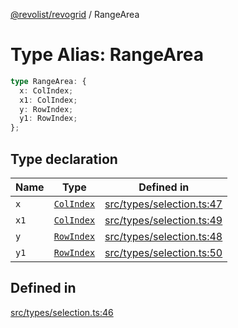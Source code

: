 [@revolist/revogrid](README.md) / RangeArea

# Type Alias: RangeArea

```ts
type RangeArea: {
  x: ColIndex;
  x1: ColIndex;
  y: RowIndex;
  y1: RowIndex;
};
```

## Type declaration

| Name | Type | Defined in |
| ------ | ------ | ------ |
| `x` | [`ColIndex`](TypeAlias.ColIndex.md) | [src/types/selection.ts:47](https://github.com/revolist/revogrid/blob/25c443de65de6e4fb3ac1b2c638df62d9ca5c202/src/types/selection.ts#L47) |
| `x1` | [`ColIndex`](TypeAlias.ColIndex.md) | [src/types/selection.ts:49](https://github.com/revolist/revogrid/blob/25c443de65de6e4fb3ac1b2c638df62d9ca5c202/src/types/selection.ts#L49) |
| `y` | [`RowIndex`](TypeAlias.RowIndex.md) | [src/types/selection.ts:48](https://github.com/revolist/revogrid/blob/25c443de65de6e4fb3ac1b2c638df62d9ca5c202/src/types/selection.ts#L48) |
| `y1` | [`RowIndex`](TypeAlias.RowIndex.md) | [src/types/selection.ts:50](https://github.com/revolist/revogrid/blob/25c443de65de6e4fb3ac1b2c638df62d9ca5c202/src/types/selection.ts#L50) |

## Defined in

[src/types/selection.ts:46](https://github.com/revolist/revogrid/blob/25c443de65de6e4fb3ac1b2c638df62d9ca5c202/src/types/selection.ts#L46)
